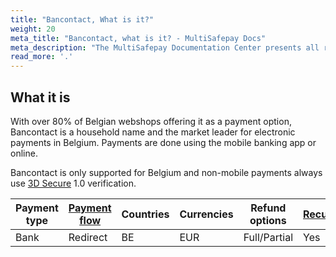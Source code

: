 ```yaml
---
title: "Bancontact, What is it?"
weight: 20
meta_title: "Bancontact, what is it? - MultiSafepay Docs"
meta_description: "The MultiSafepay Documentation Center presents all relevant information about our Plugins and API. You can also find support pages for payment methods, tools and general questions as well as the contact details of our Support and Integration Teams."
read_more: '.'
---
```


## What it is
With over 80% of Belgian webshops offering it as a payment option, Bancontact is a household name and the market leader for electronic payments in Belgium. Payments are done using the mobile banking app or online. 

Bancontact is only supported for Belgium and non-mobile payments always use [3D Secure](/faq/general/glossary/#3d-secure) 1.0 verification.

| Payment type   | [Payment flow](https://docs.multisafepay.com/faq/api/difference-between-direct-and-redirect/)      | Countries | Currencies | Refund options  | [Recurring](https://docs.multisafepay.com/tools/recurring-payments/)   | [Chargebacks](https://docs.multisafepay.com/faq/chargebacks/)   |
|----------------|-------------------|-----------|------------|------------------|------------|---------------|
|Bank|Redirect|BE|EUR|Full/Partial|Yes|No|